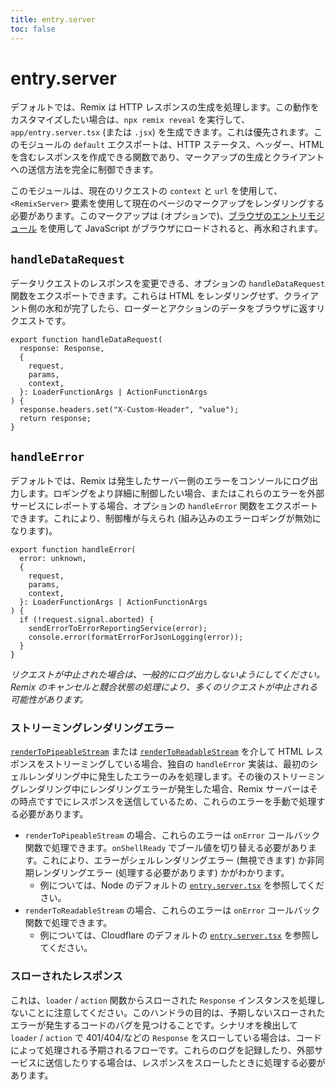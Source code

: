 ```yaml
---
title: entry.server
toc: false
---
```


# entry.server

デフォルトでは、Remix は HTTP レスポンスの生成を処理します。この動作をカスタマイズしたい場合は、`npx remix reveal` を実行して、`app/entry.server.tsx` (または `.jsx`) を生成できます。これは優先されます。このモジュールの `default` エクスポートは、HTTP ステータス、ヘッダー、HTML を含むレスポンスを作成できる関数であり、マークアップの生成とクライアントへの送信方法を完全に制御できます。

このモジュールは、現在のリクエストの `context` と `url` を使用して、`<RemixServer>` 要素を使用して現在のページのマークアップをレンダリングする必要があります。このマークアップは (オプションで)、[ブラウザのエントリモジュール][browser-entry-module] を使用して JavaScript がブラウザにロードされると、再水和されます。

## `handleDataRequest`

データリクエストのレスポンスを変更できる、オプションの `handleDataRequest` 関数をエクスポートできます。これらは HTML をレンダリングせず、クライアント側の水和が完了したら、ローダーとアクションのデータをブラウザに返すリクエストです。

```tsx
export function handleDataRequest(
  response: Response,
  {
    request,
    params,
    context,
  }: LoaderFunctionArgs | ActionFunctionArgs
) {
  response.headers.set("X-Custom-Header", "value");
  return response;
}
```

## `handleError`

デフォルトでは、Remix は発生したサーバー側のエラーをコンソールにログ出力します。ロギングをより詳細に制御したい場合、またはこれらのエラーを外部サービスにレポートする場合、オプションの `handleError` 関数をエクスポートできます。これにより、制御権が与えられ (組み込みのエラーロギングが無効になります)。

```tsx
export function handleError(
  error: unknown,
  {
    request,
    params,
    context,
  }: LoaderFunctionArgs | ActionFunctionArgs
) {
  if (!request.signal.aborted) {
    sendErrorToErrorReportingService(error);
    console.error(formatErrorForJsonLogging(error));
  }
}
```

_リクエストが中止された場合は、一般的にログ出力しないようにしてください。Remix のキャンセルと競合状態の処理により、多くのリクエストが中止される可能性があります。_

### ストリーミングレンダリングエラー

[`renderToPipeableStream`][rendertopipeablestream] または [`renderToReadableStream`][rendertoreadablestream] を介して HTML レスポンスをストリーミングしている場合、独自の `handleError` 実装は、最初のシェルレンダリング中に発生したエラーのみを処理します。その後のストリーミングレンダリング中にレンダリングエラーが発生した場合、Remix サーバーはその時点ですでにレスポンスを送信しているため、これらのエラーを手動で処理する必要があります。

- `renderToPipeableStream` の場合、これらのエラーは `onError` コールバック関数で処理できます。`onShellReady` でブール値を切り替える必要があります。これにより、エラーがシェルレンダリングエラー (無視できます) か非同期レンダリングエラー (処理する必要があります) かがわかります。
  - 例については、Node のデフォルトの [`entry.server.tsx`][node-streaming-entry-server] を参照してください。
- `renderToReadableStream` の場合、これらのエラーは `onError` コールバック関数で処理できます。
  - 例については、Cloudflare のデフォルトの [`entry.server.tsx`][cloudflare-streaming-entry-server] を参照してください。

### スローされたレスポンス

これは、`loader` / `action` 関数からスローされた `Response` インスタンスを処理しないことに注意してください。このハンドラの目的は、予期しないスローされたエラーが発生するコードのバグを見つけることです。シナリオを検出して `loader` / `action` で 401/404/などの `Response` をスローしている場合は、コードによって処理される予期されるフローです。これらのログを記録したり、外部サービスに送信したりする場合は、レスポンスをスローしたときに処理する必要があります。

[browser-entry-module]: ./entry.client
[rendertopipeablestream]: https://react.dev/reference/react-dom/server/renderToPipeableStream
[rendertoreadablestream]: https://react.dev/reference/react-dom/server/renderToReadableStream
[node-streaming-entry-server]: https://github.com/remix-run/remix/blob/main/packages/remix-dev/config/defaults/entry.server.node.tsx
[cloudflare-streaming-entry-server]: https://github.com/remix-run/remix/blob/main/packages/remix-dev/config/defaults/entry.server.cloudflare.tsx


